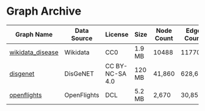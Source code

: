 # Graph Archive

| Graph Name | Data Source | License | Size | Node Count | Edge Count | Download |
| --- | --- | --- | --- | --- | --- | --- |
| [wikidata_disease](https://github.com/g2glab/grapharchive/tree/master/wikidata_disease) | Wikidata | CC0 | 1.9 MB | 10488 | 11770 | [download](https://github.com/g2glab/grapharchive/raw/master/wikidata_disease/wikidata_disease.pg) |
| [disgenet](https://github.com/g2glab/grapharchive/tree/master/disgenet) | DisGeNET | CC BY-NC-SA 4.0 | 120 MB | 41,860 | 628,685 | [download](https://github.com/g2glab/grapharchive/raw/master/disgenet/disgenet.pg.zip) || [dbpedia_musician](https://github.com/g2glab/grapharchive/tree/master/dbpedia_musician) | DBPedia | CC BY-SA 3.0 | 292 KB | 554 | 1530 | [download](https://github.com/g2glab/grapharchive/raw/master/dbpedia_musician/dbpedia_musician.pg.zip) |
| [openflights](https://github.com/g2glab/grapharchive/tree/master/openflights) | OpenFlights | DCL | 5.2 MB | 2,670 | 30,857 | [download](https://github.com/g2glab/grapharchive/raw/master/openflights/openflights.pg.zip) |
